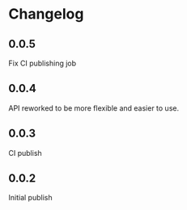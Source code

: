 # Changelog

## 0.0.5

Fix CI publishing job

## 0.0.4

API reworked to be more flexible and easier to use.

## 0.0.3

CI publish

## 0.0.2

Initial publish
